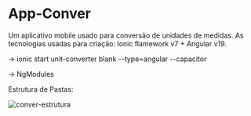 # App-Conver
Um aplicativo mobile usado para conversão de unidades de medidas. As tecnologias usadas para criação: Ionic flamework v7 + Angular v19.

-> ionic start unit-converter blank --type=angular --capacitor

-> NgModules

Estrutura de Pastas:

![conver-estrutura](https://github.com/user-attachments/assets/67f33a41-1065-476e-ab4b-584a2623c773)
